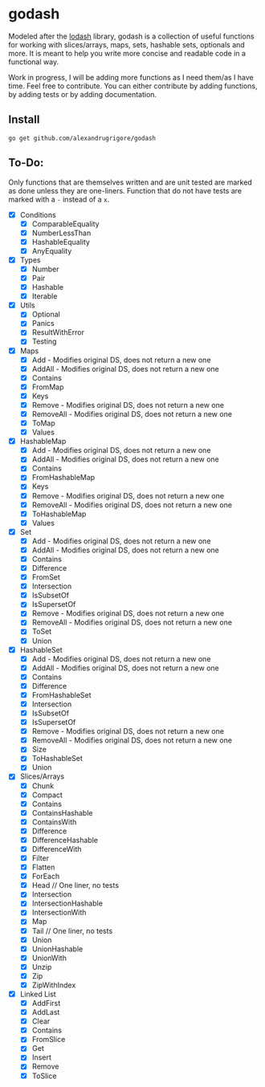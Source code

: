# godash

Modeled after the [lodash](https://lodash.com/) library, godash is a collection of useful functions for working with
slices/arrays, maps, sets, hashable sets, optionals and more. It is meant to help you write more concise and readable
code in a functional way.

Work in progress, I will be adding more functions as I need them/as I have time.
Feel free to contribute. You can either contribute by adding functions, by adding tests or by adding documentation.

## Install

```shell
go get github.com/alexandrugrigore/godash
```

## To-Do:

Only functions that are themselves written and are unit tested are marked as done unless they are one-liners. Function
that do not have tests are marked with a `-` instead of a `x`.

- [x] Conditions
    - [x] ComparableEquality
    - [x] NumberLessThan
    - [x] HashableEquality
    - [x] AnyEquality

- [x] Types
    - [x] Number
    - [x] Pair
    - [x] Hashable
    - [x] Iterable

- [x] Utils
    - [x] Optional
    - [x] Panics
    - [x] ResultWithError
    - [x] Testing

- [x] Maps
    - [x] Add - Modifies original DS, does not return a new one
    - [x] AddAll - Modifies original DS, does not return a new one
    - [x] Contains
    - [x] FromMap
    - [x] Keys
    - [x] Remove - Modifies original DS, does not return a new one
    - [x] RemoveAll - Modifies original DS, does not return a new one
    - [x] ToMap
    - [x] Values

- [x] HashableMap
    - [x] Add - Modifies original DS, does not return a new one
    - [x] AddAll - Modifies original DS, does not return a new one
    - [x] Contains
    - [x] FromHashableMap
    - [x] Keys
    - [x] Remove - Modifies original DS, does not return a new one
    - [x] RemoveAll - Modifies original DS, does not return a new one
    - [x] ToHashableMap
    - [x] Values

- [x] Set
    - [x] Add - Modifies original DS, does not return a new one
    - [x] AddAll - Modifies original DS, does not return a new one
    - [x] Contains
    - [x] Difference
    - [x] FromSet
    - [x] Intersection
    - [x] IsSubsetOf
    - [x] IsSupersetOf
    - [x] Remove - Modifies original DS, does not return a new one
    - [x] RemoveAll - Modifies original DS, does not return a new one
    - [x] ToSet
    - [x] Union

- [x] HashableSet
    - [x] Add - Modifies original DS, does not return a new one
    - [x] AddAll - Modifies original DS, does not return a new one
    - [x] Contains
    - [x] Difference
    - [x] FromHashableSet
    - [x] Intersection
    - [x] IsSubsetOf
    - [x] IsSupersetOf
    - [x] Remove - Modifies original DS, does not return a new one
    - [x] RemoveAll - Modifies original DS, does not return a new one
    - [x] Size
    - [x] ToHashableSet
    - [x] Union

- [x] Slices/Arrays
    - [x] Chunk
    - [x] Compact
    - [x] Contains
    - [x] ContainsHashable
    - [x] ContainsWith
    - [x] Difference
    - [x] DifferenceHashable
    - [x] DifferenceWith
    - [x] Filter
    - [x] Flatten
    - [x] ForEach
    - [x] Head // One liner, no tests
    - [x] Intersection
    - [x] IntersectionHashable
    - [x] IntersectionWith
    - [x] Map
    - [x] Tail // One liner, no tests
    - [x] Union
    - [x] UnionHashable
    - [x] UnionWith
    - [x] Unzip
    - [x] Zip
    - [x] ZipWithIndex

- [x] Linked List
    - [x] AddFirst
    - [x] AddLast
    - [x] Clear
    - [x] Contains
    - [x] FromSlice
    - [x] Get
    - [x] Insert
    - [x] Remove
    - [x] ToSlice